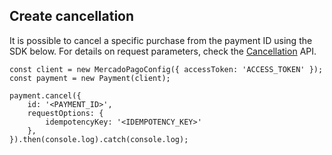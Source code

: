 ## Create cancellation

It is possible to cancel a specific purchase from the payment ID using the SDK below. For details on request parameters, check the [Cancellation](https://www.mercadopago[FAKER][URL][DOMAIN]/developers/en/reference/chargebacks/_payments_payment_id/put) API.

```node
const client = new MercadoPagoConfig({ accessToken: 'ACCESS_TOKEN' });
const payment = new Payment(client);

payment.cancel({
	id: '<PAYMENT_ID>',
	requestOptions: {
		idempotencyKey: '<IDEMPOTENCY_KEY>'
	},
}).then(console.log).catch(console.log);
```